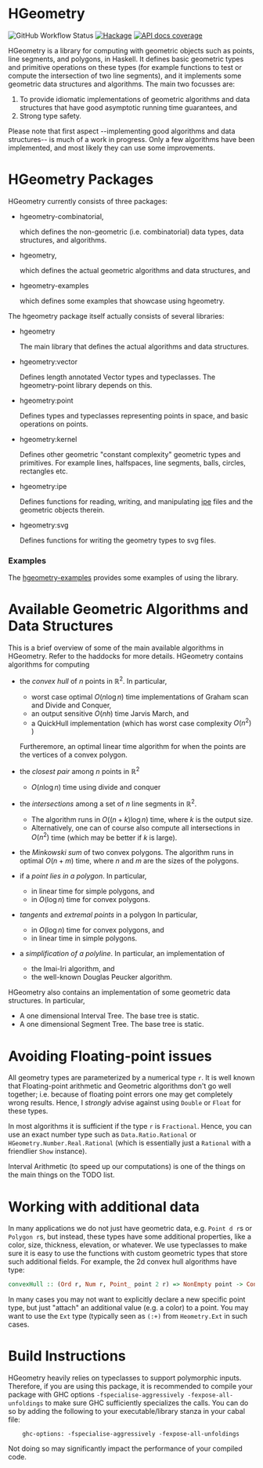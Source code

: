 # HGeometry

![GitHub Workflow Status](
https://img.shields.io/github/actions/workflow/status/noinia/hgeometry/gettested.yml?branch=master)
[![Hackage](https://img.shields.io/hackage/v/hgeometry.svg?color=success)](https://hackage.haskell.org/package/hgeometry)
[![API docs coverage](https://img.shields.io/endpoint?url=https%3A%2F%2Fnoinia.github.io%2Fhgeometry%2Fhaddock_badge.json)](https://noinia.github.io/hgeometry/haddocks)

HGeometry is a library for computing with geometric objects such as
points, line segments, and polygons, in Haskell. It defines basic
geometric types and primitive operations on these types (for example
functions to test or compute the intersection of two line segments),
and it implements some geometric data structures and algorithms. The
main two focusses are:

1. To provide idiomatic implementations of geometric algorithms and
   data structures that have good asymptotic running time guarantees,
   and
2. Strong type safety.

Please note that first aspect --implementing good algorithms and data
structures-- is much of a work in progress. Only a few algorithms have
been implemented, and most likely they can use some improvements.

# HGeometry Packages

HGeometry currently consists of three packages:

* hgeometry-combinatorial,

  which defines the non-geometric (i.e. combinatorial) data types,
  data structures, and algorithms.

* hgeometry,

  which defines the actual geometric algorithms and data structures,
  and

* hgeometry-examples

  which defines some examples that showcase using hgeometry.

The hgeometry package itself actually consists of several libraries:

* hgeometry

  The main library that defines the actual algorithms and data
  structures.

* hgeometry:vector

  Defines length annotated Vector types and typeclasses. The
  hgeometry-point library depends on this.

* hgeometry:point

  Defines types and typeclasses representing points in space, and
  basic operations on points.

* hgeometry:kernel

  Defines other geometric "constant complexity" geometric types and
  primitives. For example lines, halfspaces, line segments, balls,
  circles, rectangles etc.

* hgeometry:ipe

  Defines functions for reading, writing, and manipulating
  [ipe](http://ipe.otfried.org) files and the geometric objects
  therein.

* hgeometry:svg

  Defines functions for writing the geometry types to svg files.

### Examples

The [hgeometry-examples](hgeometry-examples) provides some examples of
using the library.

# Available Geometric Algorithms and Data Structures

This is a brief overview of some of the main available algorithms in
HGeometry. Refer to the haddocks for more details. HGeometry contains
algorithms for computing

* the *convex hull* of $n$ points in $\mathbb{R}^2$. In particular,

  - worst case optimal $O(n\log n)$ time implementations of Graham
    scan and Divide and Conquer,
  - an output sensitive $O(nh)$ time Jarvis March, and
  - a QuickHull implementation (which has worst case complexity $O(n^2)$ )

  Furtheremore, an optimal linear time algorithm for when the points
  are the vertices of a convex polygon.

* the *closest pair* among $n$ points in $\mathbb{R}^2$

    - $O(n\log n)$ time using divide and conquer

* the *intersections* among a set of $n$ line segments in
  $\mathbb{R}^2$.

  - The algorithm runs in $O((n+k)\log n)$ time, where
    $k$ is the output size.
  - Alternatively, one can of course also compute all intersections in
    $O(n^2)$ time (which may be better if $k$ is large).

* the *Minkowski sum* of two convex polygons. The algorithm runs in
  optimal $O(n+m)$ time, where $n$ and $m$ are the sizes of the polygons.

* if a *point lies in a polygon*. In particular,

    - in linear time for simple polygons, and
    - in $O(\log n)$ time for convex polygons.

* *tangents* and *extremal points* in a polygon In particular,

  - in $O(\log n)$ time for convex polygons, and
  - in linear time in simple polygons.

* a *simplification of a polyline*. In particular, an implementation
  of

  - the Imai-Iri algorithm, and
  - the well-known Douglas Peucker algorithm.

HGeometry also contains an implementation of some geometric data
structures. In particular,

* A one dimensional Interval Tree. The base tree is static.
* A one dimensional Segment Tree. The base tree is static.


# Avoiding Floating-point issues

All geometry types are parameterized by a numerical type `r`. It is
well known that Floating-point arithmetic and Geometric algorithms
don't go well together; i.e. because of floating point errors one may
get completely wrong results. Hence, I *strongly* advise against using
`Double` or `Float` for these types.

In most algorithms it is sufficient if the type `r` is
`Fractional`. Hence, you can use an exact number type such as
`Data.Ratio.Rational` or `HGeometry.Number.Real.Rational` (which is
essentially just a `Rational` with a friendlier `Show` instance).

Interval Arithmetic (to speed up our computations) is one of the
things on the main things on the TODO list.


# Working with additional data

In many applications we do not just have geometric data, e.g. `Point d
r`s or `Polygon r`s, but instead, these types have some additional
properties, like a color, size, thickness, elevation, or whatever. We
use typeclasses to make sure it is easy to use the functions with
custom geometric types that store such additional fields. For example,
the 2d convex hull algorithms have type:

```haskell
convexHull :: (Ord r, Num r, Point_ point 2 r) => NonEmpty point -> ConvexPolygon point
```

In many cases you may not want to explicitly declare a new specific
point type, but just "attach" an additional value (e.g. a color) to a
point. You may want to use the `Ext` type (typically seen as `(:+)`
from `Heometry.Ext` in such cases.


# Build Instructions

HGeometry heavily relies on typeclasses to support polymorphic
inputs. Therefore, if you are using this package, it is recommended to
compile your package with GHC options `-fspecialise-aggressively
-fexpose-all-unfoldings` to make sure GHC sufficiently specializes the
calls. You can do so by adding the following to your
executable/library stanza in your cabal file:


```cabal
    ghc-options: -fspecialise-aggressively -fexpose-all-unfoldings
```

Not doing so may significantly impact the performance of your compiled
code.
